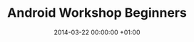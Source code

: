 ---
title: Android Workshop Beginners
date: 2014-03-22 00:00:00 +01:00
event: University of Coimbra
tags: [Android, Mobile, Workshop]
location: Coimbra, Portugal
image: ""
---